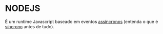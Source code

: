 # NODEJS

É um runtime Javascript baseado em eventos [assíncronos](https://developer.mozilla.org/pt-BR/docs/conflicting/Learn/JavaScript/Asynchronous/Introducing) (entenda o que é [síncrono](https://developer.mozilla.org/pt-BR/docs/Glossary/Synchronous) antes de tudo).
